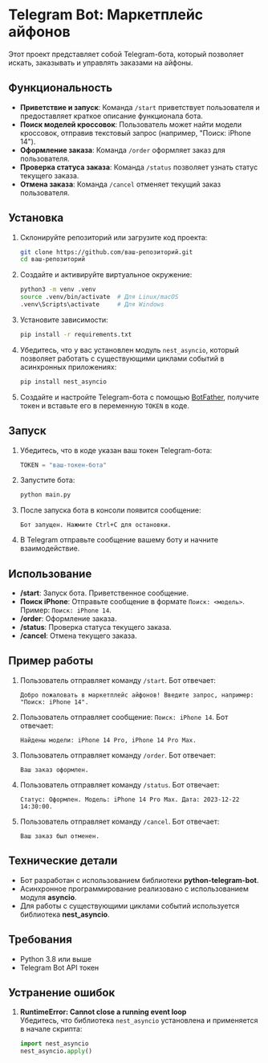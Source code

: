 # Telegram Bot: Маркетплейс айфонов

Этот проект представляет собой Telegram-бота, который позволяет искать, заказывать и управлять заказами на айфоны.

## Функциональность

- **Приветствие и запуск**: Команда `/start` приветствует пользователя и предоставляет краткое описание функционала бота.
- **Поиск моделей кроссовок**: Пользователь может найти модели кроссовок, отправив текстовый запрос (например, "Поиск: iPhone 14").
- **Оформление заказа**: Команда `/order` оформляет заказ для пользователя.
- **Проверка статуса заказа**: Команда `/status` позволяет узнать статус текущего заказа.
- **Отмена заказа**: Команда `/cancel` отменяет текущий заказ пользователя.

## Установка

1. Склонируйте репозиторий или загрузите код проекта:
    ```bash
    git clone https://github.com/ваш-репозиторий.git
    cd ваш-репозиторий
    ```

2. Создайте и активируйте виртуальное окружение:
    ```bash
    python3 -m venv .venv
    source .venv/bin/activate  # Для Linux/macOS
    .venv\Scripts\activate     # Для Windows
    ```

3. Установите зависимости:
    ```bash
    pip install -r requirements.txt
    ```

4. Убедитесь, что у вас установлен модуль `nest_asyncio`, который позволяет работать с существующими циклами событий в асинхронных приложениях:
    ```bash
    pip install nest_asyncio
    ```

5. Создайте и настройте Telegram-бота с помощью [BotFather](https://core.telegram.org/bots#botfather), получите токен и вставьте его в переменную `TOKEN` в коде.

## Запуск

1. Убедитесь, что в коде указан ваш токен Telegram-бота:
    ```python
    TOKEN = "ваш-токен-бота"
    ```

2. Запустите бота:
    ```bash
    python main.py
    ```

3. После запуска бота в консоли появится сообщение:
    ```
    Бот запущен. Нажмите Ctrl+C для остановки.
    ```

4. В Telegram отправьте сообщение вашему боту и начните взаимодействие.

## Использование

- **/start**: Запуск бота. Приветственное сообщение.
- **Поиск iPhone**: Отправьте сообщение в формате `Поиск: <модель>`. Пример: `Поиск: iPhone 14`.
- **/order**: Оформление заказа.
- **/status**: Проверка статуса текущего заказа.
- **/cancel**: Отмена текущего заказа.

## Пример работы

1. Пользователь отправляет команду `/start`. Бот отвечает:
    ```
    Добро пожаловать в маркетплейс айфонов! Введите запрос, например: "Поиск: iPhone 14".
    ```

2. Пользователь отправляет сообщение: `Поиск: iPhone 14`. Бот отвечает:
    ```
    Найдены модели: iPhone 14 Pro, iPhone 14 Pro Max.
    ```

3. Пользователь отправляет команду `/order`. Бот отвечает:
    ```
    Ваш заказ оформлен.
    ```

4. Пользователь отправляет команду `/status`. Бот отвечает:
    ```
    Статус: Оформлен. Модель: iPhone 14 Pro Max. Дата: 2023-12-22 14:30:00.
    ```

5. Пользователь отправляет команду `/cancel`. Бот отвечает:
    ```
    Ваш заказ был отменен.
    ```

## Технические детали

- Бот разработан с использованием библиотеки **python-telegram-bot**.
- Асинхронное программирование реализовано с использованием модуля **asyncio**.
- Для работы с существующими циклами событий используется библиотека **nest_asyncio**.

## Требования

- Python 3.8 или выше
- Telegram Bot API токен

## Устранение ошибок

1. **RuntimeError: Cannot close a running event loop**  
   Убедитесь, что библиотека `nest_asyncio` установлена и применяется в начале скрипта:
   ```python
   import nest_asyncio
   nest_asyncio.apply()
